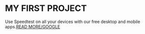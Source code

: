 # MY FIRST PROJECT

Use Speedtest on all your devices with our free desktop and mobile apps.[READ MORE/GOOGLE
](https://google.com)